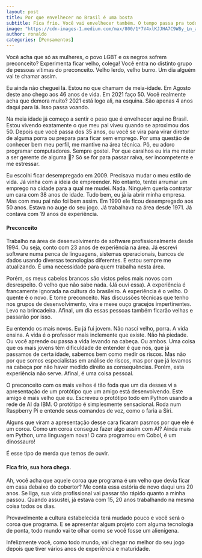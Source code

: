 ```yaml
---
layout: post
title: Por que envelhecer no Brasil é uma bosta
subtitle: Fica frio. Você vai envelhecer também. O tempo passa pra todo mundo
image: "https://cdn-images-1.medium.com/max/800/1*7V4xlKJJHA7C9WBy_Ln_aQ.jpeg"
author: ronaldo
categories: [Pensamentos]
---
```

Você acha que só as mulheres, o povo LGBT e os negros sofrem preconceito?
Experimenta ficar velho, colega! Você entra no distinto grupo de pessoas vítimas
do preconceito. Velho lerdo, velho burro. Um dia alguém vai te chamar assim.

Eu ainda não cheguei lá. Estou no que chamam de meia-idade. Em Agosto deste ano
chego aos 46 anos de vida. Em 2021 faço 50. Você realmente acha que demora
muito? 2021 está logo ali, na esquina. São apenas 4 anos daqui para lá. Isso
passa voando.

Na meia idade já começo a sentir o peso que é envelhecer aqui no Brasil. Estou
vivendo exatamente o que meu pai viveu quando se aproximou dos 50. Depois que
você passa dos 35 anos, ou você se vira para virar diretor de alguma porra ou
prepara para ficar sem emprego. Por uma questão de conhecer bem meu perfil, me
mantive na área técnica. Pô, eu adoro programar computadores. Sempre gostei.
Por que caralhos eu iria me meter a ser gerente de alguma 💩? Só se for para
passar raiva, ser incompetente e me estressar.

Eu escolhi ficar desempregado em 2009. Precisava mudar o meu estilo de vida. Já
vinha com a ideia de empreender. No entanto, tentei arrumar um emprego na cidade
para a qual me mudei. Nada. Ninguém queria contratar um cara com 38 anos de
idade. Tudo bem, eu já ia abrir minha empresa. Mas com meu pai não foi bem
assim. Em 1990 ele ficou desempregado aos 50 anos. Estava no auge do seu jogo.
Já trabalhava na área desde 1971. Já contava com 19 anos de experiência.

#### Preconceito

Trabalho na área de desenvolvimento de software profissionalmente desde 1994. Ou
seja, conto com 23 anos de experiência na área. Já escrevi software numa penca
de linguagens, sistemas operacionais, bancos de dados usando diversas
tecnologias diferentes. E estou sempre me atualizando. É uma necessidade para
quem trabalha nesta área.

Porém, os meus cabelos brancos são vistos pelos mais novos com desrespeito. O
velho que não sabe nada. (Já ouvi essa). A experiência é francamente ignorada na
cultura do brasileiro. A experiência é o velho. O quente é o novo. E tome
preconceito. Nas discussões técnicas que tenho nos grupos de desenvolvimento,
vira e mexe ouço gracejos impertinentes. Levo na brincadeira. Afinal, um dia
essas pessoas também ficarão velhas e passarão por isso.

Eu entendo os mais novos. Eu já fui jovem. Não nasci velho, porra. A vida
ensina. A vida é o professor mais inclemente que existe. Não há piedade. Ou você
aprende ou passa a vida levando na cabeça. Ou ambos. Uma coisa que os mais
jovens têm dificuldade de entender é que nós, que já passamos de certa idade,
sabemos bem como medir os riscos. Mas não por que somos especialistas em análise
de riscos, mas por que já levamos na cabeça por não haver medido direito as
consequências. Porém, esta experiência não serve. Afinal, é uma coisa pessoal.

O preconceito com os mais velhos é tão foda que um dia desses vi a apresentação
de um protótipo que um amigo está desenvolvendo. Este amigo é mais velho que eu.
Escreveu o protótipo todo em Python usando a rede de AI da IBM. O protótipo é
simplesmente sensacional. Roda num Raspberry Pi e entende seus comandos de voz,
como o faria a Siri.

Alguns que viram a apresentação desse cara ficaram pasmos por que ele é um
coroa. Como um coroa consegue fazer algo assim com AI? Ainda mais em Python, uma
linguagem nova! O cara programou em Cobol, é um dinossauro!

É esse tipo de merda que temos de ouvir.

#### Fica frio, sua hora chega.

Ah, você acha que aquele coroa que programa é um velho que devia ficar em casa
debaixo do cobertor? Me conta essa estória de novo daqui uns 20 anos. Se liga,
sua vida profissional vai passar tão rápido quanto a minha passou. Quando
assustei, já estava com 15, 20 anos trabalhando na mesma coisa todos os dias.

Provavelmente a cultura estabelecida terá mudado pouco e você será o coroa que
programa. E se apresentar algum projeto com alguma tecnologia de ponta, todo
mundo vai te olhar como se você fosse um alienígena.

Infelizmente você, como todo mundo, vai chegar no melhor do seu jogo depois que
tiver vários anos de experiência e maturidade.
